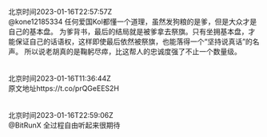 北京时间2023-01-16T22:57:57Z<br>@kone12185334 任何爱国Kol都懂一个道理，虽然发狗粮的是爹，但是大众才是自己的基本盘。
为爹背书，最后的结局就是被爹拿去祭旗。只有坐拥基本盘，才能保证自己的话语权，这样即使最后依然被祭旗，也能落得一个“坚持说真话”的名声。
所以说老胡真的是鞠躬尽瘁，比这帮人的忠诚度强了不止一个数量级。<br><br><br>北京时间2023-01-16T11:36:44Z<br>原文地址https://t.co/prQGeEES2H<br><br><br>北京时间2023-01-16T22:59:06Z<br>@BitRunX 全过程自由听起来很期待<br><br><br>